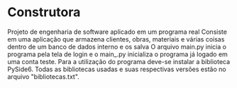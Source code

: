 # Construtora
Projeto de engenharia de software aplicado em um programa real
Consiste em uma aplicação que armazena clientes, obras, materiais e várias coisas dentro de um banco de dados interno e os salva
O arquivo main.py inicia o programa pela tela de login e o main_.py inicializa o programa já logado em uma conta teste.
Para a utilização do programa deve-se instalar a biblioteca PySide6.
Todas as bibliotecas usadas e suas respectivas versões estão no arquivo "bibliotecas.txt".
